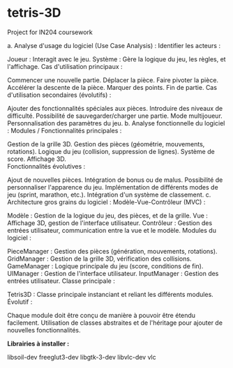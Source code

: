 # tetris-3D
Project for IN204 coursework


a. Analyse d'usage du logiciel (Use Case Analysis) :
Identifier les acteurs :

Joueur : Interagit avec le jeu.
Système : Gère la logique du jeu, les règles, et l'affichage. 
Cas d'utilisation principaux :  

Commencer une nouvelle partie.
Déplacer la pièce.
Faire pivoter la pièce.
Accélérer la descente de la pièce.
Marquer des points.
Fin de partie. 
Cas d'utilisation secondaires (évolutifs) : 

Ajouter des fonctionnalités spéciales aux pièces.
Introduire des niveaux de difficulté.
Possibilité de sauvegarder/charger une partie.
Mode multijoueur.
Personnalisation des paramètres du jeu. 
b. Analyse fonctionnelle du logiciel : 
Modules / Fonctionnalités principales : 

Gestion de la grille 3D.
Gestion des pièces (géométrie, mouvements, rotations).
Logique du jeu (collision, suppression de lignes).
Système de score.
Affichage 3D.  
Fonctionnalités évolutives :

Ajout de nouvelles pièces.
Intégration de bonus ou de malus.
Possibilité de personnaliser l'apparence du jeu.
Implémentation de différents modes de jeu (sprint, marathon, etc.).
Intégration d'un système de classement. 
c. Architecture gros grains du logiciel : 
Modèle-Vue-Contrôleur (MVC) :

Modèle : Gestion de la logique du jeu, des pièces, et de la grille.
Vue : Affichage 3D, gestion de l'interface utilisateur.
Contrôleur : Gestion des entrées utilisateur, communication entre la vue et le modèle.
Modules du logiciel :

PieceManager : Gestion des pièces (génération, mouvements, rotations).
GridManager : Gestion de la grille 3D, vérification des collisions.
GameManager : Logique principale du jeu (score, conditions de fin).
UIManager : Gestion de l'interface utilisateur.
InputManager : Gestion des entrées utilisateur.
Classe principale :

Tetris3D : Classe principale instanciant et reliant les différents modules.
Évolutif :

Chaque module doit être conçu de manière à pouvoir être étendu facilement.
Utilisation de classes abstraites et de l'héritage pour ajouter de nouvelles fonctionnalités.

**Librairies à installer :**

libsoil-dev
freeglut3-dev
libgtk-3-dev
libvlc-dev
vlc